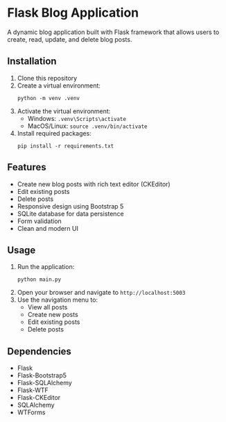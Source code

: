 # Flask Blog Application

A dynamic blog application built with Flask framework that allows users to create, read, update, and delete blog posts.

## Installation

1. Clone this repository
2. Create a virtual environment:
   ```
   python -m venv .venv
   ```
3. Activate the virtual environment:
    - Windows: `.venv\Scripts\activate`
    - MacOS/Linux: `source .venv/bin/activate`
4. Install required packages:
   ```
   pip install -r requirements.txt
   ```

## Features

- Create new blog posts with rich text editor (CKEditor)
- Edit existing posts
- Delete posts
- Responsive design using Bootstrap 5
- SQLite database for data persistence
- Form validation
- Clean and modern UI

## Usage

1. Run the application:
   ```
   python main.py
   ```
2. Open your browser and navigate to `http://localhost:5003`
3. Use the navigation menu to:
    - View all posts
    - Create new posts
    - Edit existing posts
    - Delete posts

## Dependencies

- Flask
- Flask-Bootstrap5
- Flask-SQLAlchemy
- Flask-WTF
- Flask-CKEditor
- SQLAlchemy
- WTForms
